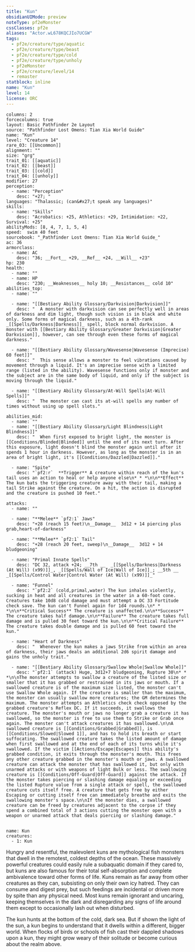 ```yaml
---
title: "Kun"
obsidianUIMode: preview
noteType: pf2eMonster
cssClasses: pf2e
aliases: "Actor.wL678KQCJIo7UCGW" 
tags:
  - pf2e/creature/type/aquatic
  - pf2e/creature/type/beast
  - pf2e/creature/type/cold
  - pf2e/creature/type/unholy
  - pf2eMonster
  - pf2e/creature/level/14
  - remaster
statblock: inline
name: "Kun"
level: 14
license: ORC
---
```


```statblock
columns: 2
forcecolumns: true
layout: Basic Pathfinder 2e Layout
source: "Pathfinder Lost Omens: Tian Xia World Guide"
name: "Kun"
level: "Creature 14"
rare_03: [[Uncommon]]
alignment: ""
size: "grg"
trait_01: [[aquatic]]
trait_02: [[beast]]
trait_03: [[cold]]
trait_04: [[unholy]]
modifier: 27
perception:
  - name: "Perception"
    desc: "+27; "
languages: "Thalassic; (can&#x27;t speak any languages)"
skills:
  - name: "Skills"
    desc: "Acrobatics: +25, Athletics: +29, Intimidation: +22, Survival: +25"
abilityMods: [8, 4, 7, 1, 5, 4]
speed:  swim 40 feet
sourcebook: "_Pathfinder Lost Omens: Tian Xia World Guide_"
ac: 36
armorclass:
  - name: AC
    desc: "36; __Fort__ +29, __Ref__ +24, __Will__ +23"
hp: 230
health:
  - name: ""
  - name: HP
    desc: "230; __Weaknesses__ holy 10; __Resistances__ cold 10"
abilities_top:
  - name: ""

  - name: "[[Bestiary Ability Glossary/Darkvision|Darkvision]]"
    desc: "  A monster with darkvision can see perfectly well in areas of darkness and dim light, though such vision is in black and white only. Some forms of magical darkness, such as a 4th-rank _[[Spells/Darkness|Darkness]]_ spell, block normal darkvision. A monster with [[Bestiary Ability Glossary/Greater Darkvision|Greater Darkvision]], however, can see through even these forms of magical darkness."

  - name: "[[Bestiary Ability Glossary/Wavesense|Wavesense (Imprecise) 60 feet]]"
    desc: "  This sense allows a monster to feel vibrations caused by movement through a liquid. It's an imprecise sense with a limited range (listed in the ability). Wavesense functions only if monster and the subject are in the same body of liquid, and only if the subject is moving through the liquid."

  - name: "[[Bestiary Ability Glossary/At-Will Spells|At-Will Spells]]"
    desc: "  The monster can cast its at-will spells any number of times without using up spell slots."

abilities_mid:
  - name: ""
  - name: "[[Bestiary Ability Glossary/Light Blindness|Light Blindness]]"
    desc: "  When first exposed to bright light, the monster is [[Conditions/Blinded|Blinded]] until the end of its next turn. After this exposure, light doesn't blind the monster again until after it spends 1 hour in darkness. However, as long as the monster is in an area of bright light, it's [[Conditions/Dazzled|Dazzled]]."

  - name: "Spite"
    desc: "`pf2:r`  **Trigger** A creature within reach of the kun's tail uses an action to heal or help anyone else\n* * *\n\n**Effect** The kun bats the triggering creature away with their tail, making a tail Strike against the creature. On a hit, the action is disrupted and the creature is pushed 10 feet."

attacks:
  - name: ""

  - name: "**Melee** `pf2:1` Jaws"
    desc: "+28 (reach 15 feet)\n__Damage__  3d12 + 14 piercing plus grab,heart-of-darkness"

  - name: "**Melee** `pf2:1` Tail"
    desc: "+28 (reach 20 feet, sweep)\n__Damage__  3d12 + 14 bludgeoning"

  - name: "Primal Innate Spells"
    desc: "DC 32, attack +24; __7th __  _[[Spells/Darkness|Darkness (At Will) (x99)]]_, _[[Spells/Wall of Ice|Wall of Ice]]_; __5th __  _[[Spells/Control Water|Control Water (At Will) (x99)]]_"

  - name: "Funnel"
    desc: "`pf2:2` (cold,primal,water) The kun inhales violently, sucking in heat and all creatures in the water in a 60-foot cone. Creatures take 10d8 cold damage and must attempt a DC 33 Fortitude check save. The kun can't Funnel again for 1d4 rounds.\n* * *\n\n**Critical Success** The creature is unaffected.\n\n**Success** The creature takes half damage.\n\n**Failure** The creature takes full damage and is pulled 30 feet toward the kun.\n\n**Critical Failure** The creature takes double damage and is pulled 60 feet toward the kun."

  - name: "Heart of Darkness"
    desc: "  Whenever the kun makes a jaws Strike from within an area of darkness, their jaws deals an additional 2d6 spirit damage and gains the unholy trait."

  - name: "[[Bestiary Ability Glossary/Swallow Whole|Swallow Whole]]"
    desc: "`pf2:1` (attack) Huge, 3d12+7 bludgeoning, Rupture 30\n* * *\n\nThe monster attempts to swallow a creature of the listed size or smaller that it has grabbed or restrained in its jaws or mouth. If a swallowed creature is of the maximum size listed, the monster can't use Swallow Whole again. If the creature is smaller than the maximum, the monster can usually swallow more creatures; the GM determines the maximum. The monster attempts an Athletics check check opposed by the grabbed creature's Reflex DC. If it succeeds, it swallows the creature. The monster's mouth or jaws no longer grab a creature it has swallowed, so the monster is free to use them to Strike or Grab once again. The monster can't attack creatures it has swallowed.\n\nA swallowed creature is [[Conditions/Grabbed|Grabbed]], is [[Conditions/Slowed|Slowed 1]], and has to hold its breath or start suffocating. The swallowed creature takes the listed amount of damage when first swallowed and at the end of each of its turns while it's swallowed. If the victim [[Actions/Escape|Escapes]] this ability's grabbed condition, it exits through the monster's mouth. This frees any other creature grabbed in the monster's mouth or jaws. A swallowed creature can attack the monster that has swallowed it, but only with unarmed attacks or with weapons of light Bulk or less. The swallowing creature is [[Conditions/Off-Guard|Off-Guard]] against the attack. If the monster takes piercing or slashing damage equaling or exceeding the listed Rupture value from a single attack or spell, the swallowed creature cuts itself free. A creature that gets free by either Escaping or cutting itself free can immediately breathe and exits the swallowing monster's space.\n\nIf the monster dies, a swallowed creature can be freed by creatures adjacent to the corpse if they spend a combined total of 3 actions cutting the monster open with a weapon or unarmed attack that deals piercing or slashing damage."
 
```

```encounter-table
name: Kun
creatures:
  - 1: Kun
```



Hungry and resentful, the malevolent kuns are mythological fish monsters that dwell in the remotest, coldest depths of the ocean. These massively powerful creatures could easily rule a subaquatic domain if they cared to, but kuns are also famous for their total self-absorption and complete ambivalence toward other forms of life. Kuns remain as far away from other creatures as they can, subsisting on only their own icy hatred. They can consume and digest prey, but such feedings are incidental or driven more by spite than any physical need. Most kuns remain ignorant and uncaring, keeping themselves in the dark and disregarding any signs of life around them except to occasionally lash out when disturbed.

The kun hunts at the bottom of the cold, dark sea. But if shown the light of the sun, a kun begins to understand that it dwells within a different, bigger world. When flocks of birds or schools of fish cast their dappled shadows upon a kun, they might grow weary of their solitude or become curious about the realm above.
